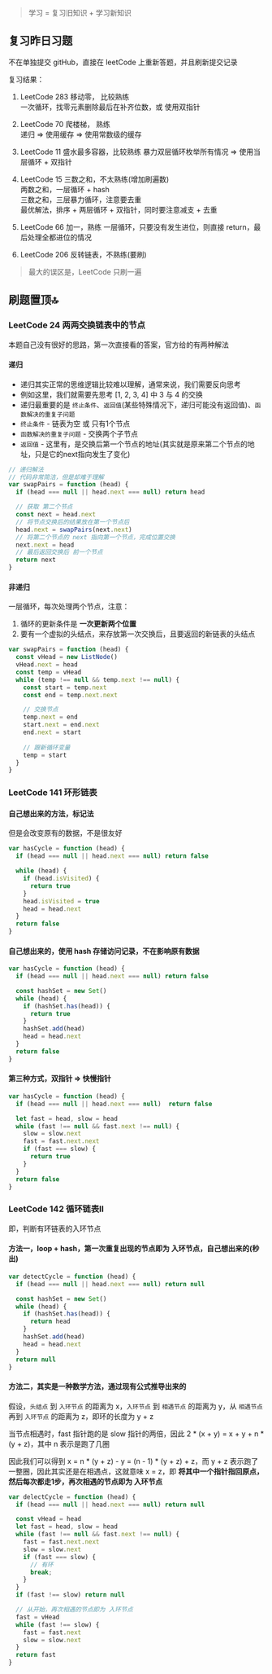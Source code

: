 > 学习 = 复习旧知识 + 学习新知识

## 复习昨日习题
不在单独提交 gitHub，直接在 leetCode 上重新答题，并且刷新提交记录

复习结果：
1. LeetCode 283 移动零， 比较熟练  
  一次循环，找零元素删除最后在补齐位数，或 使用双指针

2. LeetCode 70 爬楼梯， 熟练   
  递归 => 使用缓存 => 使用常数级的缓存

3. LeetCode 11 盛水最多容器，比较熟练
  暴力双层循环枚举所有情况 => 使用当层循环 + 双指针

4. LeetCode 15 三数之和，不太熟练(增加刷遍数)   
  两数之和，一层循环 + hash  
  三数之和，三层暴力循环，注意要去重   
  最优解法，排序 + 两层循环 + 双指针，同时要注意减支 + 去重

5. LeetCode 66 加一，熟练
  一层循环，只要没有发生进位，则直接 return，最后处理全都进位的情况

6. LeetCode 206 反转链表，不熟练(要刷)

> 最大的误区是，LeetCode 只刷一遍

## 刷题置顶🔝
<h3 id="1">LeetCode 24 两两交换链表中的节点</h3>

本题自己没有很好的思路，第一次直接看的答案，官方给的有两种解法

#### 递归
* 递归其实正常的思维逻辑比较难以理解，通常来说，我们需要反向思考
* 例如这里，我们就需要先思考 [1, 2, 3, 4] 中 3 与 4 的交换
* 递归最重要的是 `终止条件`、`返回值`(某些特殊情况下，递归可能没有返回值)、`函数解决的重复子问题`
* `终止条件` - 链表为空 或 只有1个节点
* `函数解决的重复子问题` - 交换两个子节点
* `返回值` - 这里有，是交换后第一个节点的地址(其实就是原来第二个节点的地址，只是它的next指向发生了变化)

```js
// 递归解法
// 代码非常简洁，但是却难于理解
var swapPairs = function (head) {
  if (head === null || head.next === null) return head

  // 获取 第二个节点
  const next = head.next
  // 将节点交换后的结果放在第一个节点后
  head.next = swapPairs(next.next)
  // 将第二个节点的 next 指向第一个节点，完成位置交换
  next.next = head
  // 最后返回交换后 前一个节点
  return next
}
```

#### 非递归
一层循环，每次处理两个节点，注意：
1. 循环的更新条件是 **一次更新两个位置**
2. 要有一个虚拟的头结点，来存放第一次交换后，且要返回的新链表的头结点

```js
var swapPairs = function (head) {
  const vHead = new ListNode()
  vHead.next = head
  const temp = vHead
  while (temp !== null && temp.next !== null) {
    const start = temp.next
    const end = temp.next.next

    // 交换节点
    temp.next = end
    start.next = end.next
    end.next = start
    
    // 跟新循环变量
    temp = start
  }
}
```

<h3 id="2">LeetCode 141 环形链表</h3>

#### 自己想出来的方法，标记法
但是会改变原有的数据，不是很友好

```js
var hasCycle = function (head) {
  if (head === null || head.next === null) return false

  while (head) {
    if (head.isVisited) {
      return true
    }
    head.isVisited = true
    head = head.next
  }
  return false
}
```

#### 自己想出来的，使用 hash 存储访问记录，不在影响原有数据
```js
var hasCycle = function (head) {
  if (head === null || head.next === null) return false

  const hashSet = new Set()
  while (head) {
    if (hashSet.has(head)) {
      return true
    }
    hashSet.add(head)
    head = head.next
  }
  return false
}
```

#### 第三种方式，双指针 => 快慢指针
```js
var hasCycle = function (head) {
  if (head === null || head.next === null)  return false

  let fast = head, slow = head
  while (fast !== null && fast.next !== null) {
    slow = slow.next
    fast = fast.next.next
    if (fast === slow) {
      return true
    }
  }
  return false
}
```

<h3 id="3">LeetCode 142 循环链表II</h3>
即，判断有环链表的入环节点

#### 方法一，loop + hash，第一次重复出现的节点即为 入环节点，自己想出来的(秒出)

```js
var detectCycle = function (head) {
  if (head === null || head.next === null) return null

  const hashSet = new Set()
  while (head) {
    if (hashSet.has(head)) {
      return head
    }
    hashSet.add(head)
    head = head.next
  }
  return null
}
```

#### 方法二，其实是一种数学方法，通过现有公式推导出来的
假设，`头结点` 到 `入环节点` 的距离为 x，`入环节点` 到 `相遇节点` 的距离为 y，从 `相遇节点` 再到 `入环节点` 的距离为 z，即环的长度为 y + z  

当节点相遇时，fast 指针跑的是 slow 指针的两倍，因此 2 * (x + y) = x + y + n * (y + z)，其中 n 表示是跑了几圈

因此我们可以得到 x = n * (y + z) - y = (n - 1) * (y + z) + z，而 y + z 表示跑了一整圈，因此其实还是在相遇点，这就意味 x = z，即 **将其中一个指针指回原点，然后每次都走1步，再次相遇的节点即为 入环节点**

```js
var delectCycle = function (head) {
  if (head === null || head.next === null) return null

  const vHead = head
  let fast = head, slow = head
  while (fast !== null && fast.next !== null) {
    fast = fast.next.next
    slow = slow.next
    if (fast === slow) {
      // 有环
      break;
    }
  }
  if (fast !== slow) return null

  // 从开始，再次相遇的节点即为 入环节点
  fast = vHead
  while (fast !== slow) {
    fast = fast.next
    slow = slow.next
  }
  return fast
}
```